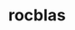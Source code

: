 ---
title: "rocblas"
layout: cache
categories: [package, v0.19]
meta: {"versions": ["5.2.3"], "compilers": ["gcc@=11.1.0"], "oss": ["ubuntu20.04"], "platforms": ["linux"], "targets": ["x86_64"], "stacks": ["e4s"], "num_specs": 1, "num_specs_by_stack": {"e4s": 1}}
spec_details: [{"hash": "elrmgjvawh4o3wmerqseihax6cof4ryg", "compiler": "gcc@=11.1.0", "versions": ["5.2.3"], "os": "ubuntu20.04", "platform": "linux", "target": "x86_64", "variants": ["amdgpu_target=auto", "build_system=cmake", "build_type=Release", "~ipo", "patches=81591d9", "+tensile"], "stacks": ["e4s"], "size": "-", "tarball": "https://binaries.spack.io/releases/v0.19/build_cache/linux-ubuntu20.04-x86_64/gcc-11.1.0/rocblas-5.2.3/linux-ubuntu20.04-x86_64-gcc-11.1.0-rocblas-5.2.3-elrmgjvawh4o3wmerqseihax6cof4ryg.spack"}]
---